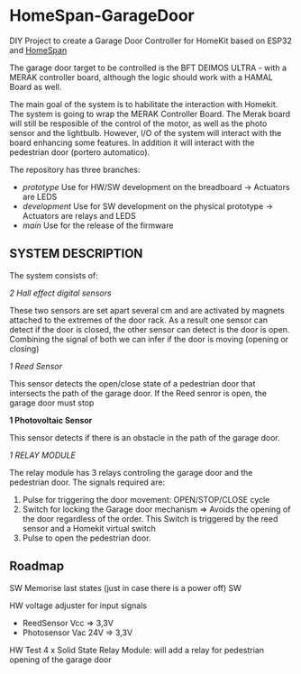 # HomeSpan-GarageDoor

DIY Project to create a Garage Door Controller for HomeKit based on ESP32 and [HomeSpan](https://github.com/HomeSpan/HomeSpan)

The garage door target to be controlled is the BFT DEIMOS ULTRA - with a MERAK controller board, although the logic should work with a HAMAL Board as well.

The main goal of the system is to habilitate the interaction with Homekit. The system is going to wrap the MERAK Controller Board. The Merak board will still be resposible of the control of the motor, as well as the photo sensor and the lightbulb. 
However, I/O of the system will interact with the board enhancing some features. In addition it will interact with the pedestrian door (portero automatico). 


The repository has three branches:
- *prototype* Use for HW/SW development on the breadboard -> Actuators are LEDS
- *development* Use for SW development on the physical prototype -> Actuators are relays and LEDS
- *main* Use for the release of the firmware


## SYSTEM DESCRIPTION
The system consists of:

*2 Hall effect digital sensors*

These two sensors are set apart several cm and are activated by magnets attached to the extremes of the door rack.
As a result one sensor can detect if the door is closed, the other sensor can detect is the door is open.
Combining the signal of both we can infer if the door is moving (opening or closing)

*1 Reed Sensor*

This sensor detects the open/close state of a pedestrian door that intersects the path of the garage door. If the Reed senror is open, the garage door must stop 

**1 Photovoltaic Sensor**

This sensor detects if there is an obstacle in the path of the garage door.

*1 RELAY MODULE*

The relay module has 3 relays controling the garage door and the pedestrian door. The signals required are:
1. Pulse for triggering the door movement: OPEN/STOP/CLOSE cycle
2. Switch for locking the Garage door mechanism => Avoids the opening of the door regardless of the order. This Switch is triggered by the reed sensor and a Homekit virtual switch
3. Pulse to open the pedestrian door.



## Roadmap
SW Memorise last states (just in case there is a power off)
SW 

HW voltage adjuster for input signals 
  - ReedSensor Vcc => 3,3V
  - Photosensor Vac 24V => 3,3V


HW Test 4 x Solid State Relay Module: will add a relay for pedestrian opening of the garage door